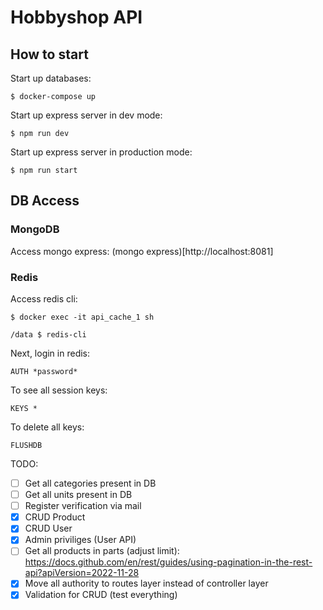 # Hobbyshop API

## How to start
Start up databases:
```console
$ docker-compose up
```

Start up express server in dev mode:
```console
$ npm run dev
```
Start up express server in production mode:
```console
$ npm run start
```

## DB Access
### MongoDB

Access mongo express: (mongo express)[http://localhost:8081] 

### Redis
Access redis cli:
```console
$ docker exec -it api_cache_1 sh

/data $ redis-cli
```

Next, login in redis:
```console
AUTH *password*
```

To see all session keys:
```console
KEYS *
```

To delete all keys:
```console
FLUSHDB
```

TODO:
- [ ] Get all categories present in DB
- [ ] Get all units present in DB
- [ ] Register verification via mail
- [x] CRUD Product
- [x] CRUD User
- [x] Admin priviliges (User API)
- [ ] Get all products in parts (adjust limit): https://docs.github.com/en/rest/guides/using-pagination-in-the-rest-api?apiVersion=2022-11-28
- [x] Move all authority to routes layer instead of controller layer
- [x] Validation for CRUD (test everything)
